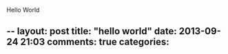 Hello World

--
layout: post
title: "hello world"
date: 2013-09-24 21:03
comments: true
categories: 
--
